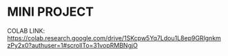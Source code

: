 # MINI PROJECT
COLAB LINK: https://colab.research.google.com/drive/1SKcpw5Yq7Ldou1L8ep9GRlgnkmzPy2x0?authuser=1#scrollTo=31vopRMBNgjO
